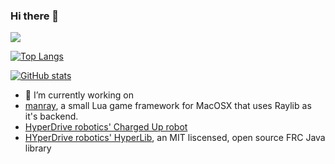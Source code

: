### Hi there 👋


![](https://komarev.com/ghpvc/?username=devmanso&color=dc143c)

[![Top Langs](https://github-readme-stats.vercel.app/api/top-langs/?username=devmanso&langs_count=25&exclude_repo=DVD-Screensaver,Base-SDL2-Project)](https://github.com/anuraghazra/github-readme-stats)

[![GitHub stats](https://github-readme-stats.vercel.app/api?username=devmanso)](https://github.com/anuraghazra/github-readme-stats)

- 🔭 I’m currently working on 
- [manray](https://github.com/devmanso/manray), a small Lua game framework for MacOSX that uses Raylib as it's backend.
- [HyperDrive robotics' Charged Up robot](https://github.com/Team6593/ChargedUp2023)
- [HYperDrive robotics' HyperLib](https://github.com/Team6593/HyperLib), an MIT liscensed, open source FRC Java library

